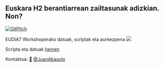 ## Euskara H2 berantiarrean zailtasunak adizkian. Non?

[![GitPitch](https://gitpitch.com/assets/badge.svg)](https://gitpitch.com/JuanAbasolo/Ikerketan/EUDIA7?grs=github&t=simple#/)

EUDIA7 Workshoperako datuak, scriptak eta aurkezpena ![](/home/juan/Git/Ikerketan/Ikerketan/grafikoak/EHU-zuri-txikia.jpg)

Scripta eta datuak [hemen](https://github.com/JuanAbasolo/Ikerketan/tree/EUDIA7/Datuak)



Kontaktua: 
 ​[:e-mail:](mailto:juan.abasolo@ehu.eus)
[@JuanAbasolo](http://t.me/JuanAbasolo)


